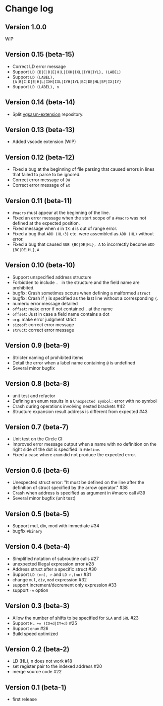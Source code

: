 # Change log

## Version 1.0.0

WIP

## Version 0.15 (beta-15)

- Correct LD error message
- Support `LD {B|C|D|E|H|L|IXH|IXL|IYH|IYL}, (LABEL)`
- Support `LD (LABEL), {A|B|C|D|E|H|L|IXH|IXL|IYH|IYL|BC|DE|HL|SP|IX|IY}`
- Support `LD (LABEL), n`

## Version 0.14 (beta-14)

- Split [vgsasm-extension](https://github.com/suzukiplan/vgsasm-extension) repository.

## Version 0.13 (beta-13)

- Added vscode extension (WIP)

## Version 0.12 (beta-12)

- Fixed a bug at the beginning of file parsing that caused errors in lines that failed to parse to be ignored.
- Correct error message of `DW`
- Correct error message of `EX`

## Version 0.11 (beta-11)

- `#macro` must appear at the beginning of the line.
- Fixed an error message when the start scope of a `#macro` was not defined at the expected position.
- Fixed message when `d` in `IX-d` is out of range error.
- Fixed a bug that `ADD (HL+3)` etc. were assembled as `ADD (HL)` without error.
- Fixed a bug that caused `SUB {BC|DE|HL}, A` to incorrectly become `ADD {BC|DE|HL},A`.

## Version 0.10 (beta-10)

- Support unspecified address structure
- Forbidden to include `. ` in the structure and the field name are prohibited.
- bugfix: Crash sometimes occurs when defining a malformed `struct`
- bugfix: Crash if `}` is specified as the last line without a corresponding `{`.
- numeric error message detailed
- `offset`: make error if not contained `.` at the name
- `offset`: Just in case a field name contains a dot
- `org`: make error judgment strict
- `sizeof`: correct error message
- `struct`: correct error message

## Version 0.9 (beta-9)

- Stricter naming of prohibited items
- Detail the error when a label name containing `@` is undefined
- Several minor bugfix

## Version 0.8 (beta-8)

- unit test and refactor
- Defining an enum results in a `Unexpected symbol:` error with no symbol
- Crash during operations involving nested brackets #42
- Structure expansion result address is different from expected #43

## Version 0.7 (beta-7)

- Unit test on the Circle CI
- Improved error message output when a name with no definition on the right side of the dot is specified in `#define`.
- Fixed a case where `enum` did not produce the expected error.

## Version 0.6 (beta-6)

- Unexpected struct error: "It must be defined on the line after the definition of struct specified by the arrow operator." #38
- Crash when address is specified as argument in #macro call #39
- Several minor bugfix (unit test)

## Version 0.5 (beta-5)

- Support mul, div, mod with immediate #34
- bugfix `#binary`

## Version 0.4 (beta-4)

- Simplified notation of subroutine calls #27
- unexpected Illegal expression error #28
- Address struct after a specific struct #30
- Support `LD (nn), r` and `LD r,(nn)` #31
- change `mul`, `div`, `mod` expression #32
- support increment/decrement only expression #33
- support `-v` option

## Version 0.3 (beta-3)

- Allow the number of shifts to be specified for `SLA` and `SRL` #23
- Support `HL += (IX+d|IY+d)` #25
- Support `enum` #26
- Build speed optimized

## Version 0.2 (beta-2)

- LD (HL), n does not work #18
- set register pair to the indexed address #20
- merge source code #22

## Version 0.1 (beta-1)

- first release
